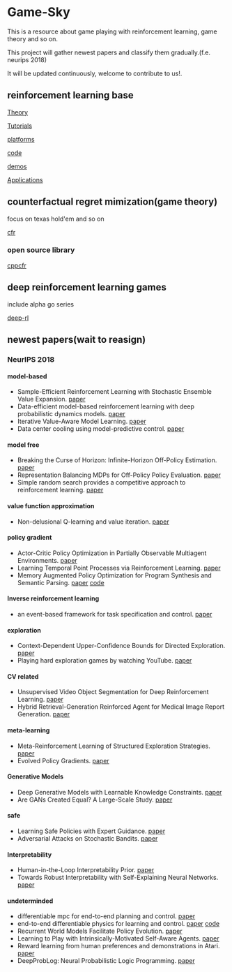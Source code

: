 # Game-Sky

This is a resource about game playing with reinforcement learning, game theory and so on.

This project will gather newest papers and classify them gradually.(f.e. neurips 2018)

It will be updated continuously, welcome to contribute to us!.

## reinforcement learning base 
[Theory](rl-base/theory.md)

[Tutorials](rl-base/tutorials.md)

[platforms](rl-base/platforms.md)

[code](rl-base/code.md)

[demos](rl-base/demos.md)

[Applications](rl-base/applications.md)


## counterfactual regret mimization(game theory)
focus on texas hold'em and so on 

[cfr](cfr.md)
### open source library
[cppcfr](https://github.com/achao2013/cppcfr)

## deep reinforcement learning games
include alpha go series

[deep-rl](drl.md)


## newest papers(wait to reasign)
### NeurIPS 2018
#### model-based
  - Sample-Efficient Reinforcement Learning with Stochastic Ensemble Value Expansion. [paper](https://arxiv.org/pdf/1807.01675.pdf)
  - Data-efficient model-based reinforcement learning with deep probabilistic dynamics models. [paper](https://arxiv.org/pdf/1805.12114.pdf)
  - Iterative Value-Aware Model Learning. [paper](http://papers.nips.cc/paper/8121-iterative-value-aware-model-learning.pdf)
  - Data center cooling using model-predictive control. [paper](https://papers.nips.cc/paper/7638-data-center-cooling-using-model-predictive-control.pdf)
#### model free
  - Breaking the Curse of Horizon: Infinite-Horizon Off-Policy Estimation. [paper](https://arxiv.org/pdf/1810.12429.pdf)
  - Representation Balancing MDPs for Off-Policy Policy Evaluation. [paper](https://arxiv.org/pdf/1805.09044.pdf)
  - Simple random search provides a competitive approach to reinforcement learning. [paper](https://arxiv.org/pdf/1803.07055.pdf)
#### value function approximation
  - Non-delusional Q-learning and value iteration. [paper](https://papers.nips.cc/paper/8200-non-delusional-q-learning-and-value-iteration.pdf)
#### policy gradient
  - Actor-Critic Policy Optimization in Partially Observable Multiagent Environments. [paper](https://arxiv.org/pdf/1810.09026.pdf)
  - Learning Temporal Point Processes via Reinforcement Learning. [paper](https://arxiv.org/pdf/1811.05016.pdf)
  - Memory Augmented Policy Optimization for Program Synthesis and Semantic Parsing. [paper](https://arxiv.org/pdf/1807.02322.pdf) [code](https://github.com/crazydonkey200/neural-symbolic-machines)
#### Inverse reinforcement learning
  - an event-based framework for task specification and control. [paper](https://arxiv.org/pdf/1805.11686.pdf)
#### exploration
  - Context-Dependent Upper-Confidence Bounds for Directed Exploration. [paper](https://arxiv.org/pdf/1811.06629.pdf)
  - Playing hard exploration games by watching YouTube. [paper](https://arxiv.org/pdf/1805.11592.pdf)
#### CV related
  - Unsupervised Video Object Segmentation for Deep Reinforcement Learning. [paper](https://arxiv.org/pdf/1805.07780.pdf)
  - Hybrid Retrieval-Generation Reinforced Agent for Medical Image Report Generation. [paper](https://arxiv.org/pdf/1805.08298.pdf)
#### meta-learning
  - Meta-Reinforcement Learning of Structured Exploration Strategies. [paper](https://arxiv.org/pdf/1802.07245.pdf)
  - Evolved Policy Gradients. [paper](https://arxiv.org/pdf/1802.04821.pdf)
#### Generative Models
  - Deep Generative Models with Learnable Knowledge Constraints. [paper](https://arxiv.org/pdf/1806.09764.pdf)
  - Are GANs Created Equal? A Large-Scale Study. [paper](https://arxiv.org/pdf/1711.10337.pdf)
#### safe
  - Learning Safe Policies with Expert Guidance. [paper](https://arxiv.org/pdf/1805.08313.pdf)
  - Adversarial Attacks on Stochastic Bandits. [paper](https://arxiv.org/pdf/1810.12188.pdf)
#### Interpretability
  - Human-in-the-Loop Interpretability Prior. [paper](https://arxiv.org/pdf/1805.11571.pdf)
  - Towards Robust Interpretability with Self-Explaining Neural Networks. [paper](https://arxiv.org/abs/1806.07538)
#### undeterminded
  - differentiable mpc for end-to-end planning and control. [paper](https://arxiv.org/pdf/1810.13400.pdf)
  - end-to-end differentiable physics for learning and control. [paper](https://papers.nips.cc/paper/7948-end-to-end-differentiable-physics-for-learning-and-control.pdf) [code](https://github.com/locuslab/lcp-physics)
  - Recurrent World Models Facilitate Policy Evolution. [paper](https://arxiv.org/pdf/1809.01999.pdf)
  - Learning to Play with Intrinsically-Motivated Self-Aware Agents. [paper](https://arxiv.org/pdf/1802.07442.pdf)
  - Reward learning from human preferences and demonstrations in Atari. [paper](https://arxiv.org/pdf/1811.06521.pdf)
  - DeepProbLog: Neural Probabilistic Logic Programming. [paper](https://arxiv.org/pdf/1805.10872.pdf)
